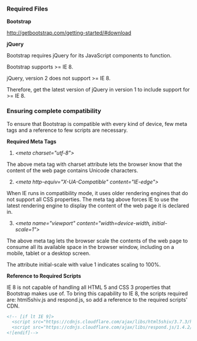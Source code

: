 ### Required Files

<b> Bootstrap </b>

http://getbootstrap.com/getting-started/#download

<b> jQuery </b>

Bootstrap requires jQuery for its JavaScript components to function. 

Bootstrap supports \>= IE 8.

jQuery, version 2 does not support \>= IE 8.

Therefore, get the latest version of jQuery in version 1 to include support for \>= IE 8.

### Ensuring complete compatibility

To ensure that Bootstrap is compatible with every kind of device, few meta tags and a reference to few scripts are necessary.

<b> Required Meta Tags </b>

1) <i>\<meta charset="utf-8"\></i>

The above meta tag with charset attribute lets the browser know that the content of the web page contains Unicode characters. 

2) <i>\<meta http-equiv="X-UA-Compatible" content="IE-edge"\></i>

When IE runs in compatibility mode, it uses older rendering engines that do not support all CSS properties. The meta tag above forces IE to use the latest rendering engine to display the content of the web page it is declared in. 

3) <i>\<meta name="viewport" content="width=device-width, initial-scale=1"\></i>

The above meta tag lets the browser scale the contents of the web page to consume all its available space in the browser window, including on a mobile, tablet or a desktop screen. 

The attribute initial-scale with value 1 indicates scaling to 100%.

<b> Reference to Required Scripts </b>

IE 8 is not capable of handling all HTML 5 and CSS 3 properties that Bootstrap makes use of. To bring this capability to IE 8, the scripts required are: html5shiv.js and respond.js, so add a reference to the required scripts' CDN.

```html
<!-- [if lt IE 9]>
  <script src="https://cdnjs.cloudflare.com/ajax/libs/html5shiv/3.7.3/html5shiv.js"></script>
  <script src="https://cdnjs.cloudflare.com/ajax/libs/respond.js/1.4.2/respond.js"></script>
<![endif]-->
```


